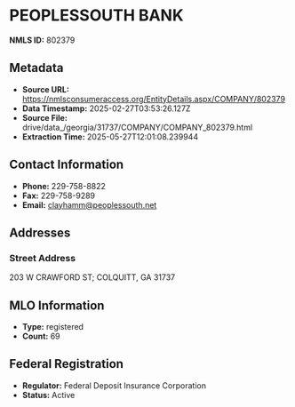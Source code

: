 # PEOPLESSOUTH BANK

**NMLS ID:** 802379

## Metadata
- **Source URL:** https://nmlsconsumeraccess.org/EntityDetails.aspx/COMPANY/802379
- **Data Timestamp:** 2025-02-27T03:53:26.127Z
- **Source File:** drive/data_/georgia/31737/COMPANY/COMPANY_802379.html
- **Extraction Time:** 2025-05-27T12:01:08.239944

## Contact Information
- **Phone:** 229-758-8822
- **Fax:** 229-758-9289
- **Email:** clayhamm@peoplessouth.net

## Addresses
### Street Address
203 W CRAWFORD ST; COLQUITT, GA 31737

## MLO Information
- **Type:** registered
- **Count:** 69

## Federal Registration
- **Regulator:** Federal Deposit Insurance Corporation
- **Status:** Active
